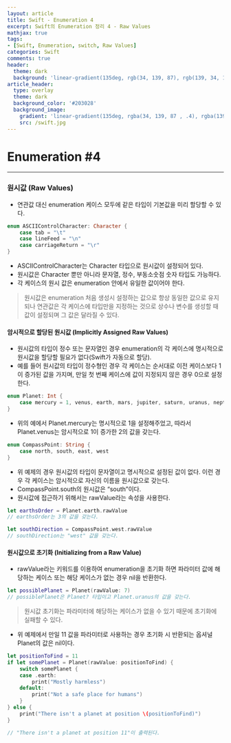 ```yaml
---
layout: article
title: Swift - Enumeration 4
excerpt: Swift의 Enumeration 정리 4 - Raw Values
mathjax: true
tags:
- [Swift, Enumeration, switch, Raw Values]
categories: Swift
comments: true
header:
  theme: dark
  background: 'linear-gradient(135deg, rgb(34, 139, 87), rgb(139, 34, 139))'
article_header:
  type: overlay
  theme: dark
  background_color: '#203028'
  background_image:
    gradient: 'linear-gradient(135deg, rgba(34, 139, 87 , .4), rgba(139, 34, 139, .4))'
    src: /swift.jpg
---
```


# Enumeration #4
- - - -
### 원시값 (Raw Values)

- 연관값 대신 enumeration 케이스 모두에 같은 타입이 기본값을 미리 할당할 수 있다.

```swift
enum ASCIIControlCharacter: Character {
	case tab = "\t"
	case lineFeed = "\n"
	case carriageReturn = "\r"
}
```

- ASCIIControlCharacter는 Character 타입으로 원시값이 설정되어 있다.
- 원시값은 Character 뿐만 아니라 문자열, 정수, 부동소숫점 숫자 타입도 가능하다.
- 각 케이스의 원시 값은 enumeration 안에서 유일한 값이어야 한다.

> 원시값은 enumeration 처음 생성시 설정하는 값으로 항상 동일한 값으로 유지되나 연관값은 각 케이스에 타입만을 지정하는 것으로 상수나 변수를 생성할 때 값이 설정되며 그 값은 달라질 수 있다.

#### 암시적으로 할당된 원시값 (Implicitly Assigned Raw Values)

- 원시값의 타입이 정수 또는 문자열인 경우 enumeration의 각 케이스에 명시적으로 원시값을 할당할 필요가 없다(Swift가 자동으로 할당).
- 예를 들어 원시값의 타입이 정수형인 경우 각 케이스는 순서대로 이전 케이스보다 1이 증가된 값을 가지며, 만일 첫 번째 케이스에 값이 지정되지 않은 경우 0으로 설정한다.

```swift
enum Planet: Int {
	case mercury = 1, venus, earth, mars, jupiter, saturn, uranus, neptune
}
```

- 위의 예에서 Planet.mercury는 명시적으로 1을 설정해주었고, 따라서 Planet.venus는 암시적으로 1이 증가한 2의 값을 갖는다.

```swift
enum CompassPoint: String {
	case north, south, east, west
}
```

- 위 예제의 경우 원시값의 타입이 문자열이고 명시적으로 설정된 값이 없다. 이런 경우 각 케이스는 암시적으로 자신의 이름을 원시값으로 갖는다.
- CompassPoint.south의 원시값은 “south”이다.
- 원시값에 접근하기 위해서는 rawValue라는 속성을 사용한다.

```swift
let earthsOrder = Planet.earth.rawValue
// earthsOrder는 3의 값을 갖는다.

let southDirection = CompassPoint.west.rawValue
// southDirection는 "west" 값을 갖는다.
```


#### 원시값으로 초기화 (Initializing from a Raw Value)

- rawValue라는 키워드를 이용하여 enumeration을 초기화 하면 파라미터 값에 해당하는 케이스 또는 해당 케이스가 없는 경우 nil을 반환한다.

```swift
let possiblePlanet = Planet(rawValue: 7)
// possiblePlanet은 Planet? 타입이고 Planet.uranus의 값을 갖는다.
```

> 원시값 초기화는 파라미터에 해당하는 케이스가 없을 수 있기 때문에 초기화에 실패할 수 있다.

- 위 예제에서 만일 11 값을 파라미터로 사용하는 경우 초기화 시 반환되는 옵셔널 Planet의 값은 nil이다.

```swift
let positionToFind = 11
if let somePlanet = Planet(rawValue: positionToFind) {
	switch somePlanet {
	case .earth:
		print("Mostly harmless")
	default:
		print("Not a safe place for humans")
	}
} else {
	print("There isn't a planet at position \(positionToFind)")
}

// "There isn't a planet at position 11"이 출력된다.
```
